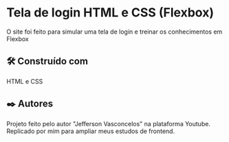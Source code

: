 # Tela de login HTML e CSS (Flexbox)
O site foi feito para simular uma tela de login e treinar os conhecimentos em Flexbox


## 🛠️ Construído com

HTML e CSS

## ✒️ Autores
Projeto feito pelo autor "Jefferson Vasconcelos" na plataforma Youtube. Replicado por mim para ampliar meus estudos de frontend.
